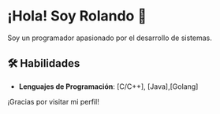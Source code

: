 # ¡Hola! Soy Rolando 👋

Soy un programador apasionado por el desarrollo de sistemas.

## 🛠️ Habilidades

- **Lenguajes de Programación**: [C/C++], [Java],[Golang]

¡Gracias por visitar mi perfil!
